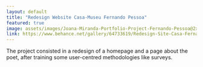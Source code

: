 ```yaml
---
layout: default
title: "Redesign Website Casa-Museu Fernando Pessoa"
featured: true
image: assets/images/Joana-Miranda-Portfolio-Project-Fernando-Pessoa@2x.png
link: https://www.behance.net/gallery/64733619/Redesign-Site-Casa-Fernando-Pessoa
---
```


The project consisted in a redesign of a homepage and a page about the poet, after training some user-centred methodologies like surveys.

